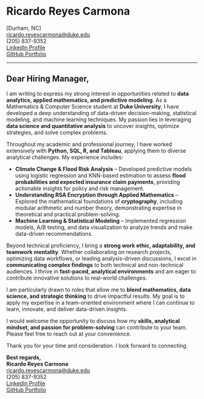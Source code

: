 # Ricardo Reyes Carmona  
[Durham, NC]  
ricardo.reyescarmona@duke.edu  
(205) 837-9352  
[LinkedIn Profile](https://www.linkedin.com/in/ricardoreyescarmona/)  
[GitHub Portfolio](https://github.com/rreyesc18)  

---

## **Dear Hiring Manager,**  

I am writing to express my strong interest in opportunities related to **data analytics, applied mathematics, and predictive modeling**. As a Mathematics & Computer Science student at **Duke University**, I have developed a deep understanding of data-driven decision-making, statistical modeling, and machine learning techniques. My passion lies in leveraging **data science and quantitative analysis** to uncover insights, optimize strategies, and solve complex problems.  

Throughout my academic and professional journey, I have worked extensively with **Python, SQL, R, and Tableau**, applying them to diverse analytical challenges. My experience includes:  

- **Climate Change & Flood Risk Analysis** – Developed predictive models using logistic regression and KNN-based estimation to assess **flood probabilities and expected insurance claim payments**, providing actionable insights for policy and risk management.  
- **Understanding RSA Encryption through Applied Mathematics** – Explored the mathematical foundations of **cryptography**, including modular arithmetic and number theory, demonstrating expertise in theoretical and practical problem-solving.  
- **Machine Learning & Statistical Modeling** – Implemented regression models, A/B testing, and data visualization to analyze trends and make data-driven recommendations.  

Beyond technical proficiency, I bring a **strong work ethic, adaptability, and teamwork mentality**. Whether collaborating on research projects, optimizing data workflows, or leading analysis-driven discussions, I excel in **communicating complex findings** to both technical and non-technical audiences. I thrive in **fast-paced, analytical environments** and am eager to contribute innovative solutions to real-world challenges.  

I am particularly drawn to roles that allow me to **blend mathematics, data science, and strategic thinking** to drive impactful results. My goal is to apply my expertise in a team-oriented environment where I can continue to learn, innovate, and deliver data-driven insights.  

I would welcome the opportunity to discuss how my **skills, analytical mindset, and passion for problem-solving** can contribute to your team. Please feel free to reach out at your convenience.  

Thank you for your time and consideration. I look forward to connecting.  

**Best regards,**  
**Ricardo Reyes Carmona**  
[ricardo.reyescarmona@duke.edu](mailto:ricardo.reyescarmona@duke.edu)  
(205) 837-9352  
[LinkedIn Profile](https://www.linkedin.com/in/ricardoreyescarmona/)  
[GitHub Portfolio](https://github.com/rreyesc18)  
